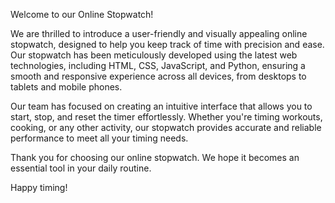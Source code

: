 Welcome to our Online Stopwatch!

We are thrilled to introduce a user-friendly and visually appealing online stopwatch, designed to help you keep track of time with precision and ease. Our stopwatch has been meticulously developed using the latest web technologies, including HTML, CSS, JavaScript, and Python, ensuring a smooth and responsive experience across all devices, from desktops to tablets and mobile phones.

Our team has focused on creating an intuitive interface that allows you to start, stop, and reset the timer effortlessly. Whether you're timing workouts, cooking, or any other activity, our stopwatch provides accurate and reliable performance to meet all your timing needs.

Thank you for choosing our online stopwatch. We hope it becomes an essential tool in your daily routine.

Happy timing!
